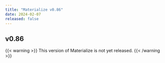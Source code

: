 ```yaml
---
title: "Materialize v0.86"
date: 2024-02-07
released: false
---
```


## v0.86

{{< warning >}}
This version of Materialize is not yet released.
{{< /warning >}}

